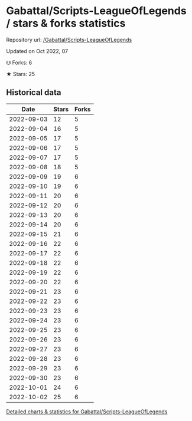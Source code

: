 # Gabattal/Scripts-LeagueOfLegends / stars & forks statistics

Repository url: [/Gabattal/Scripts-LeagueOfLegends](https://github.com/Gabattal/Scripts-LeagueOfLegends)

Updated on Oct 2022, 07

☋ Forks: 6

★ Stars: 25

## Historical data
| Date | Stars | Forks |
|------|-------|-------|
| 2022-09-03 | 12 | 5 | 
| 2022-09-04 | 16 | 5 | 
| 2022-09-05 | 17 | 5 | 
| 2022-09-06 | 17 | 5 | 
| 2022-09-07 | 17 | 5 | 
| 2022-09-08 | 18 | 5 | 
| 2022-09-09 | 19 | 6 | 
| 2022-09-10 | 19 | 6 | 
| 2022-09-11 | 20 | 6 | 
| 2022-09-12 | 20 | 6 | 
| 2022-09-13 | 20 | 6 | 
| 2022-09-14 | 20 | 6 | 
| 2022-09-15 | 21 | 6 | 
| 2022-09-16 | 22 | 6 | 
| 2022-09-17 | 22 | 6 | 
| 2022-09-18 | 22 | 6 | 
| 2022-09-19 | 22 | 6 | 
| 2022-09-20 | 22 | 6 | 
| 2022-09-21 | 23 | 6 | 
| 2022-09-22 | 23 | 6 | 
| 2022-09-23 | 23 | 6 | 
| 2022-09-24 | 23 | 6 | 
| 2022-09-25 | 23 | 6 | 
| 2022-09-26 | 23 | 6 | 
| 2022-09-27 | 23 | 6 | 
| 2022-09-28 | 23 | 6 | 
| 2022-09-29 | 23 | 6 | 
| 2022-09-30 | 23 | 6 | 
| 2022-10-01 | 24 | 6 | 
| 2022-10-02 | 25 | 6 | 


[Detailed charts & statistics for Gabattal/Scripts-LeagueOfLegends](https://reviewgithub.com/rep/Gabattal/Scripts-LeagueOfLegends)
